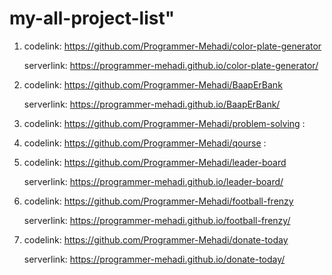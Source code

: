# my-all-project-list" 

1. codelink: https://github.com/Programmer-Mehadi/color-plate-generator 

   serverlink: https://programmer-mehadi.github.io/color-plate-generator/

2. codelink: https://github.com/Programmer-Mehadi/BaapErBank 

   serverlink: https://programmer-mehadi.github.io/BaapErBank/

3. codelink: https://github.com/Programmer-Mehadi/problem-solving : 


4. codelink: https://github.com/Programmer-Mehadi/qourse : 


5. codelink: https://github.com/Programmer-Mehadi/leader-board 

   serverlink: https://programmer-mehadi.github.io/leader-board/

6. codelink: https://github.com/Programmer-Mehadi/football-frenzy

   serverlink: https://programmer-mehadi.github.io/football-frenzy/

7. codelink: https://github.com/Programmer-Mehadi/donate-today 

   serverlink: https://programmer-mehadi.github.io/donate-today/
